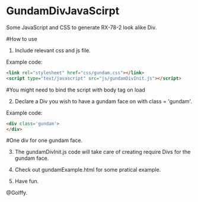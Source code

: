 # GundamDivJavaScirpt
Some JavaScript and CSS to generate RX-78-2 look alike Div.

#How to use

1. Include relevant css and js file.

Example code:
```html
<link rel="stylesheet" href="css/gundam.css"></link>
<script type="text/javascript" src="js/gundamDivInit.js"></script>
```
#You might need to bind the script with body tag on load

2. Declare a Div you wish to have a gundam face on with class = 'gundam'.

Example code:
```html
<div class='gundam'>
</div>
```
#One div for one gundam face. 

3. The gundamDivInit.js code will take care of creating require Divs for the
gundam face.

4. Check out gundamExample.html for some pratical example.

5. Have fun.

@Golffy.



